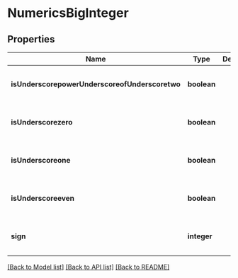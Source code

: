 # NumericsBigInteger

## Properties
Name | Type | Description | Notes
------------ | ------------- | ------------- | -------------
**isUnderscorepowerUnderscoreofUnderscoretwo** | **boolean** |  | [optional] [readonly] [default to null]
**isUnderscorezero** | **boolean** |  | [optional] [readonly] [default to null]
**isUnderscoreone** | **boolean** |  | [optional] [readonly] [default to null]
**isUnderscoreeven** | **boolean** |  | [optional] [readonly] [default to null]
**sign** | **integer** |  | [optional] [readonly] [default to null]

[[Back to Model list]](../README.md#documentation-for-models) [[Back to API list]](../README.md#documentation-for-api-endpoints) [[Back to README]](../README.md)


